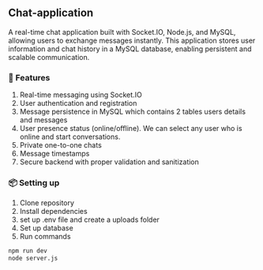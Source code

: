 ## Chat-application
A real-time chat application built with Socket.IO, Node.js, and MySQL, allowing users to exchange messages instantly. This application stores user information and chat history in a MySQL database, enabling persistent and scalable communication.


### 🚀 Features
1. Real-time messaging using Socket.IO
2. User authentication and registration
3. Message persistence in MySQL which contains 2 tables users details and messages
4. User presence status (online/offline). We can select any user who is online and start conversations.
5. Private one-to-one chats
6. Message timestamps
7. Secure backend with proper validation and sanitization

### 📦 Setting up
1. Clone repository
2. Install dependencies
3. set up .env file and create a uploads folder
4. Set up database
5. Run commands
```bash
npm run dev
node server.js
```


